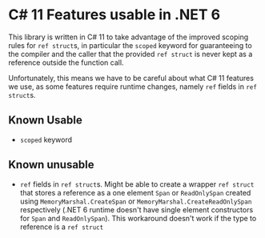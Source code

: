 # C# 11 Features usable in .NET 6

This library is written in C# 11 to take advantage of the improved scoping rules for `ref struct`s, in particular the `scoped` keyword for guaranteeing to the compiler and the caller that the provided `ref struct` is never kept as a reference outside the function call.

Unfortunately, this means we have to be careful about what C# 11 features we use, as some features require runtime changes, namely `ref` fields in `ref struct`s.

## Known Usable
- `scoped` keyword

## Known unusable
- `ref` fields in `ref struct`s. Might be able to create a wrapper `ref struct` that stores a reference as a one element `Span` or `ReadOnlySpan` created using `MemoryMarshal.CreateSpan` or `MemoryMarshal.CreateReadOnlySpan` respectively (.NET 6 runtime doesn't have single element constructors for `Span` and `ReadOnlySpan`). This workaround doesn't work if the type to reference is a `ref struct`